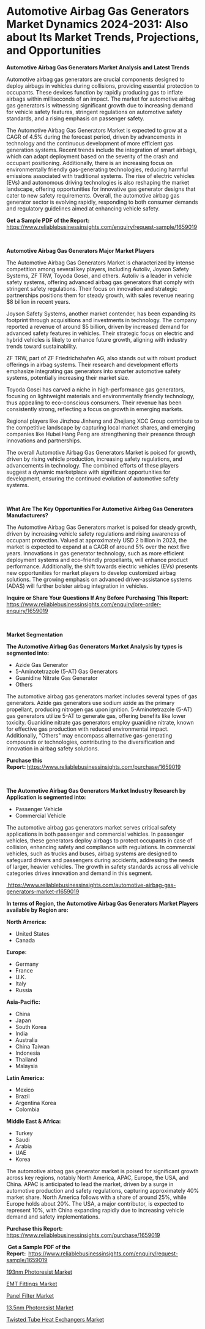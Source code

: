 <p><h1>Automotive Airbag Gas Generators Market Dynamics 2024-2031: Also about Its Market Trends, Projections, and Opportunities</h1></p><p><strong>Automotive Airbag Gas Generators Market Analysis and Latest Trends</strong></p>
<p><p>Automotive airbag gas generators are crucial components designed to deploy airbags in vehicles during collisions, providing essential protection to occupants. These devices function by rapidly producing gas to inflate airbags within milliseconds of an impact. The market for automotive airbag gas generators is witnessing significant growth due to increasing demand for vehicle safety features, stringent regulations on automotive safety standards, and a rising emphasis on passenger safety.</p><p>The Automotive Airbag Gas Generators Market is expected to grow at a CAGR of 4.5% during the forecast period, driven by advancements in technology and the continuous development of more efficient gas generation systems. Recent trends include the integration of smart airbags, which can adapt deployment based on the severity of the crash and occupant positioning. Additionally, there is an increasing focus on environmentally friendly gas-generating technologies, reducing harmful emissions associated with traditional systems. The rise of electric vehicles (EVs) and autonomous driving technologies is also reshaping the market landscape, offering opportunities for innovative gas generator designs that cater to new safety requirements. Overall, the automotive airbag gas generator sector is evolving rapidly, responding to both consumer demands and regulatory guidelines aimed at enhancing vehicle safety.</p></p>
<p><strong>Get a Sample PDF of the Report:&nbsp;</strong> <a href="https://www.reliablebusinessinsights.com/enquiry/request-sample/1659019?utm_campaign=1135&utm_medium=2&utm_source=Github&utm_content=ia&utm_term=28092024&utm_id=automotive-airbag-gas-generators">https://www.reliablebusinessinsights.com/enquiry/request-sample/1659019</a></p>
<p>&nbsp;</p>
<p><strong>Automotive Airbag Gas Generators Major Market Players</strong></p>
<p><p>The Automotive Airbag Gas Generators Market is characterized by intense competition among several key players, including Autoliv, Joyson Safety Systems, ZF TRW, Toyoda Gosei, and others. Autoliv is a leader in vehicle safety systems, offering advanced airbag gas generators that comply with stringent safety regulations. Their focus on innovation and strategic partnerships positions them for steady growth, with sales revenue nearing $8 billion in recent years.</p><p>Joyson Safety Systems, another market contender, has been expanding its footprint through acquisitions and investments in technology. The company reported a revenue of around $5 billion, driven by increased demand for advanced safety features in vehicles. Their strategic focus on electric and hybrid vehicles is likely to enhance future growth, aligning with industry trends toward sustainability.</p><p>ZF TRW, part of ZF Friedrichshafen AG, also stands out with robust product offerings in airbag systems. Their research and development efforts emphasize integrating gas generators into smarter automotive safety systems, potentially increasing their market size.</p><p>Toyoda Gosei has carved a niche in high-performance gas generators, focusing on lightweight materials and environmentally friendly technology, thus appealing to eco-conscious consumers. Their revenue has been consistently strong, reflecting a focus on growth in emerging markets.</p><p>Regional players like Jinzhou Jinheng and Zhejiang XCC Group contribute to the competitive landscape by capturing local market shares, and emerging companies like Hubei Hang Peng are strengthening their presence through innovations and partnerships.</p><p>The overall Automotive Airbag Gas Generators Market is poised for growth, driven by rising vehicle production, increasing safety regulations, and advancements in technology. The combined efforts of these players suggest a dynamic marketplace with significant opportunities for development, ensuring the continued evolution of automotive safety systems.</p></p>
<p>&nbsp;</p>
<p><strong>What Are The Key Opportunities For Automotive Airbag Gas Generators Manufacturers?</strong></p>
<p><p>The Automotive Airbag Gas Generators market is poised for steady growth, driven by increasing vehicle safety regulations and rising awareness of occupant protection. Valued at approximately USD 2 billion in 2023, the market is expected to expand at a CAGR of around 5% over the next five years. Innovations in gas generator technology, such as more efficient deployment systems and eco-friendly propellants, will enhance product performance. Additionally, the shift towards electric vehicles (EVs) presents new opportunities for market players to develop customized airbag solutions. The growing emphasis on advanced driver-assistance systems (ADAS) will further bolster airbag integration in vehicles.</p></p>
<p><strong>Inquire or Share Your Questions If Any Before Purchasing This Report:</strong> <a href="https://www.reliablebusinessinsights.com/enquiry/pre-order-enquiry/1659019?utm_campaign=1135&utm_medium=2&utm_source=Github&utm_content=ia&utm_term=28092024&utm_id=automotive-airbag-gas-generators">https://www.reliablebusinessinsights.com/enquiry/pre-order-enquiry/1659019</a></p>
<p>&nbsp;</p>
<p><strong>Market Segmentation</strong></p>
<p><strong>The Automotive Airbag Gas Generators Market Analysis by types is segmented into:</strong></p>
<p><ul><li>Azide Gas Generator</li><li>5-Aminotetrazole (5-AT) Gas Generators</li><li>Guanidine Nitrate Gas Generator</li><li>Others</li></ul></p>
<p><p>The automotive airbag gas generators market includes several types of gas generators. Azide gas generators use sodium azide as the primary propellant, producing nitrogen gas upon ignition. 5-Aminotetrazole (5-AT) gas generators utilize 5-AT to generate gas, offering benefits like lower toxicity. Guanidine nitrate gas generators employ guanidine nitrate, known for effective gas production with reduced environmental impact. Additionally, "Others" may encompass alternative gas-generating compounds or technologies, contributing to the diversification and innovation in airbag safety solutions.</p></p>
<p><strong>Purchase this Report:&nbsp;</strong><a href="https://www.reliablebusinessinsights.com/purchase/1659019?utm_campaign=1135&utm_medium=2&utm_source=Github&utm_content=ia&utm_term=28092024&utm_id=automotive-airbag-gas-generators">https://www.reliablebusinessinsights.com/purchase/1659019</a></p>
<p>&nbsp;</p>
<p><strong>The Automotive Airbag Gas Generators Market Industry Research by Application is segmented into:</strong></p>
<p><ul><li>Passenger Vehicle</li><li>Commercial Vehicle</li></ul></p>
<p><p>The automotive airbag gas generators market serves critical safety applications in both passenger and commercial vehicles. In passenger vehicles, these generators deploy airbags to protect occupants in case of collision, enhancing safety and compliance with regulations. In commercial vehicles, such as trucks and buses, airbag systems are designed to safeguard drivers and passengers during accidents, addressing the needs of larger, heavier vehicles. The growth in safety standards across all vehicle categories drives innovation and demand in this segment.</p></p>
<p><a href="https://www.reliablebusinessinsights.com/automotive-airbag-gas-generators-market-r1659019?utm_campaign=1135&utm_medium=2&utm_source=Github&utm_content=ia&utm_term=28092024&utm_id=automotive-airbag-gas-generators">&nbsp;https://www.reliablebusinessinsights.com/automotive-airbag-gas-generators-market-r1659019</a></p>
<p><strong>In terms of Region, the Automotive Airbag Gas Generators Market Players available by Region are:</strong></p>
<p>
    <p> <strong> North America: </strong>
        <ul>
            <li>United States</li>
            <li>Canada</li>
        </ul>
        </p> 
    <p> <strong> Europe: </strong>
        <ul>
            <li>Germany</li>
            <li>France</li>
            <li>U.K.</li>
            <li>Italy</li>
            <li>Russia</li>
        </ul>
        </p> 
    <p> <strong> Asia-Pacific: </strong>
        <ul>
            <li>China</li>
            <li>Japan</li>
            <li>South Korea</li>
            <li>India</li>
            <li>Australia</li>
            <li>China Taiwan</li>
            <li>Indonesia</li>
            <li>Thailand</li>
            <li>Malaysia</li>
        </ul>
        </p> 
    <p> <strong> Latin America: </strong>
        <ul>
            <li>Mexico</li>
            <li>Brazil</li>
            <li>Argentina Korea</li>
            <li>Colombia</li>
        </ul>
        </p> 
    <p> <strong> Middle East & Africa: </strong>
        <ul>
            <li>Turkey</li>
            <li>Saudi</li>
            <li>Arabia</li>
            <li>UAE</li>
            <li>Korea</li>
        </ul>
    </p>
    </p>
<p><p>The automotive airbag gas generator market is poised for significant growth across key regions, notably North America, APAC, Europe, the USA, and China. APAC is anticipated to lead the market, driven by a surge in automotive production and safety regulations, capturing approximately 40% market share. North America follows with a share of around 25%, while Europe holds about 20%. The USA, a major contributor, is expected to represent 10%, with China expanding rapidly due to increasing vehicle demand and safety implementations.</p></p>
<p><strong>Purchase this Report: </strong><a href="https://www.reliablebusinessinsights.com/purchase/1659019?utm_campaign=1135&utm_medium=2&utm_source=Github&utm_content=ia&utm_term=28092024&utm_id=automotive-airbag-gas-generators">https://www.reliablebusinessinsights.com/purchase/1659019</a></p>
<p>&nbsp;<strong>Get a Sample PDF of the Report:&nbsp;&nbsp;</strong><a href="https://www.reliablebusinessinsights.com/enquiry/request-sample/1659019?utm_campaign=1135&utm_medium=2&utm_source=Github&utm_content=ia&utm_term=28092024&utm_id=automotive-airbag-gas-generators">https://www.reliablebusinessinsights.com/enquiry/request-sample/1659019</a></p>
<p><strong></strong></p>
<p><p><a href="https://github.com/ChristyMAguilar/Market-Research-Report-List-1/blob/main/193nm-photoresist-market.md?utm_campaign=1135&utm_medium=2&utm_source=Github&utm_content=ia&utm_term=28092024&utm_id=automotive-airbag-gas-generators">193nm Photoresist Market</a></p><p><a href="https://www.linkedin.com/pulse/emt-fittings-industry-sector-market-dynamics-future-scenarios-s9tve?trackingId=2hXgFbeJRfKGburxHslrcw%3D%3D&utm_campaign=1135&utm_medium=2&utm_source=Github&utm_content=ia&utm_term=28092024&utm_id=automotive-airbag-gas-generators">EMT Fittings Market</a></p><p><a href="https://issuu.com/reportprime-2/docs/panel-filter-market-size-2030.pptx_377a37d56d0c82?utm_campaign=1135&utm_medium=2&utm_source=Github&utm_content=ia&utm_term=28092024&utm_id=automotive-airbag-gas-generators">Panel Filter Market</a></p><p><a href="https://github.com/mozsorpen/Market-Research-Report-List-1/blob/main/135nm-photoresist-market.md?utm_campaign=1135&utm_medium=2&utm_source=Github&utm_content=ia&utm_term=28092024&utm_id=automotive-airbag-gas-generators">13.5nm Photoresist Market</a></p><p><a href="https://issuu.com/reportprime-2/docs/twisted-tube-heat-exchangers-market_d1a7772f5ab741?utm_campaign=1135&utm_medium=2&utm_source=Github&utm_content=ia&utm_term=28092024&utm_id=automotive-airbag-gas-generators">Twisted Tube Heat Exchangers Market</a></p></p>